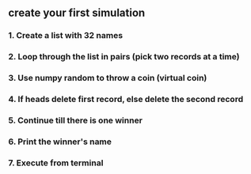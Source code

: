 ## create your first simulation

### 1. Create a list with 32 names
### 2. Loop through the list in pairs (pick two records at a time)
### 3. Use numpy random to throw a coin (virtual coin)
### 4. If heads delete first record, else delete the second record 
### 5. Continue till there is one winner 
### 6. Print the winner's name 
### 7. Execute from terminal
